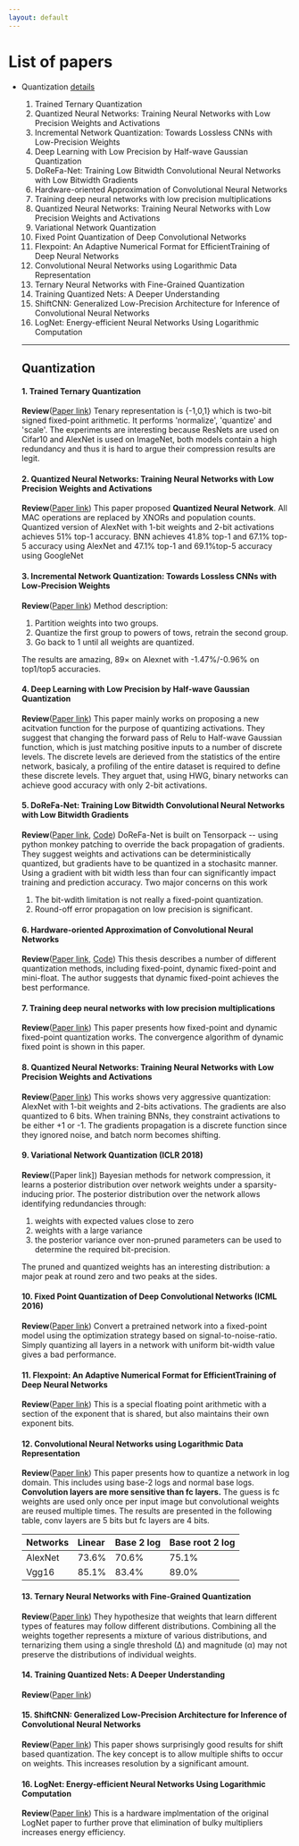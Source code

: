 ```yaml
---
layout: default
---
```


# [](#list) List of papers
  * Quantization [details](#quan)
    1. Trained Ternary Quantization
    2. Quantized Neural Networks: Training Neural Networks with Low Precision Weights and Activations
    3. Incremental Network Quantization: Towards Lossless CNNs with Low-Precision Weights
    4. Deep Learning with Low Precision by Half-wave Gaussian Quantization
    5. DoReFa-Net: Training Low Bitwidth Convolutional Neural Networks with Low Bitwidth Gradients
    6. Hardware-oriented Approximation of Convolutional Neural Networks
    7. Training deep neural networks with low precision multiplications
    8. Quantized Neural Networks: Training Neural Networks with Low Precision Weights and Activations
    9. Variational Network Quantization
    10. Fixed Point Quantization of Deep Convolutional Networks
    11. Flexpoint: An Adaptive Numerical Format for EfficientTraining of Deep Neural Networks
    12. Convolutional Neural Networks using Logarithmic Data Representation
    13. Ternary Neural Networks with Fine-Grained Quantization
    14. Training Quantized Nets: A Deeper Understanding
    15. ShiftCNN: Generalized Low-Precision Architecture for Inference of Convolutional Neural Networks
    16. LogNet: Energy-efficient Neural Networks Using Logarithmic Computation

    * * *
    ## <a id="quan"></a>Quantization
    #### 1. **Trained Ternary Quantization**
    **Review**([Paper link](https://arxiv.org/abs/1612.01064))
    Tenary representation is {-1,0,1} which is two-bit signed fixed-point arithmetic.
    It performs 'normalize', 'quantize' and 'scale'.
    The experiments are interesting because ResNets are used on Cifar10 and AlexNet is used on ImageNet, both models contain a high redundancy and thus it is hard to argue their compression results are legit.

    #### 2. Quantized Neural Networks: Training Neural Networks with Low Precision Weights and Activations
    **Review**([Paper link](https://arxiv.org/abs/1609.07061))
    This paper proposed **Quantized Neural Network**.
    All MAC operations are replaced by XNORs and population counts.
    Quantized version of AlexNet with 1-bit weights and 2-bit activations achieves 51% top-1 accuracy.
    BNN achieves 41.8% top-1 and 67.1% top-5 accuracy using AlexNet and 47.1% top-1 and 69.1%top-5 accuracy using GoogleNet

    #### 3. **Incremental Network Quantization: Towards Lossless CNNs with Low-Precision Weights**
    **Review**([Paper link](https://arxiv.org/abs/1702.03044))
    Method description:
    1. Partition weights into two groups.
    2. Quantize the first group to powers of tows, retrain the second group.
    3. Go back to 1 until all weights are quantized.

    The results are amazing, 89× on Alexnet with -1.47%/-0.96% on top1/top5 accuracies.

    #### 4. **Deep Learning with Low Precision by Half-wave Gaussian Quantization**
    **Review**([Paper link](https://arxiv.org/abs/1702.00953))
    This paper mainly works on proposing a new acitvation function for the purpose
    of quantizing activations.
    They suggest that changing the forward pass of Relu to Half-wave Gaussian function,
    which is just matching positive inputs to a number of discrete levels.
    The discrete levels are derieved from the statistics of the entire network, basicaly, a profiling of the entire dataset is required to define these discrete
    levels.
    They arguet that, using HWG, binary networks can achieve good accuracy with only
    2-bit activations.

    #### 5. **DoReFa-Net: Training Low Bitwidth Convolutional Neural Networks with Low Bitwidth Gradients**
    **Review**([Paper link](https://arxiv.org/abs/1606.06160), [Code](https://github.com/ppwwyyxx/tensorpack/tree/master/examples/DoReFa-Net))
    DoReFa-Net is built on Tensorpack -- using python monkey patching to override
    the back propagation of gradients.
    They suggest weights and activations can be deterministically quantized, but
    gradients have to be quantized in a stochasitc manner.
    Using a gradient with bit width less than four can significantly impact
    training and prediction accuracy.
    Two major concerns on this work
    1. The bit-wdith limitation is not really a fixed-point quantization.
    2. Round-off error propagation on low precision is significant.

    #### 6. Hardware-oriented Approximation of Convolutional Neural Networks
    **Review**([Paper link](https://arxiv.org/abs/1605.06402), [Code](http://lepsucd.com/?page_id=621))
    This thesis describes a number of different quantization methods, including
    fixed-point, dynamic fixed-point and mini-float.
    The author suggests that dynamic fixed-point achieves the best performance.

    #### 7. Training deep neural networks with low precision multiplications
    **Review**([Paper link](https://arxiv.org/abs/1412.7024))
    This paper presents how fixed-point and dynamic fixed-point quantization works.
    The convergence algorithm of dynamic fixed point is shown in this paper.

    #### 8. Quantized Neural Networks: Training Neural Networks with Low Precision Weights and Activations
    **Review**([Paper link](https://arxiv.org/abs/1609.07061))
    This works shows very aggressive quantization: AlexNet with 1-bit weights and
    2-bits activations.
    The gradients are also quantized to 6 bits.
    When training BNNs, they constraint activations to be either +1 or -1.
    The gradients propagation is a discrete function since they ignored noise, and
    batch norm becomes shifting.

    #### 9. Variational Network Quantization (ICLR 2018)
    **Review**([Paper link])
    Bayesian methods for network compression, it learns a posterior distribution over network weights under a sparsity-inducing prior.
    The posterior distribution over the network allows identifying redundancies through:
    1. weights with expected values close to zero
    2. weights with a large variance
    3. the posterior variance over non-pruned parameters can be used to determine the required bit-precision.

    The pruned and quantized weights has an interesting distribution: a major peak at round zero and two peaks at the sides.

    #### 10. Fixed Point Quantization of Deep Convolutional Networks (ICML 2016)
    **Review**([Paper link](https://arxiv.org/abs/1511.06393))
    Convert a pretrained network into a fixed-point model using the optimization
    strategy based on signal-to-noise-ratio.
    Simply quantizing all layers in a network with uniform bit-width value gives a
    bad performance.

    #### 11. Flexpoint: An Adaptive Numerical Format for EfficientTraining of Deep Neural Networks
    **Review**([Paper link](https://arxiv.org/abs/1711.02213))
    This is a special floating point arithmetic with a section of the exponent that
    is shared, but also maintains their own exponent bits.

    #### 12. Convolutional Neural Networks using Logarithmic Data Representation
    **Review**([Paper link](https://arxiv.org/abs/1603.01025))
    This paper presents how to quantize a network in log domain.
    This includes using base-2 logs and normal base logs.
    **Convolution layers are more sensitive than fc layers.**
    The guess is fc weights are used only once per input image but convolutional
    weights are reused multiple times.
    The results are presented in the following table, conv layers are 5 bits but fc layers are 4 bits.

    | Networks     | Linear | Base 2 log | Base root 2 log|
    |:-------------|:-------|:-----------|:---------------|
    | AlexNet      | 73.6%  | 70.6%      | 75.1%          |
    | Vgg16        | 85.1%  | 83.4%      | 89.0%          |


    #### 13. Ternary Neural Networks with Fine-Grained Quantization
    **Review**([Paper link](https://arxiv.org/abs/1705.01462))
    They hypothesize that weights that learn different types of features may follow different distributions.
    Combining all the weights together represents a mixture of various distributions, and ternarizing them using a single threshold (∆) and magnitude (α) may not preserve the distributions of individual weights.

    #### 14. Training Quantized Nets: A Deeper Understanding
    **Review**([Paper link](https://arxiv.org/abs/1706.02379))

    #### 15. ShiftCNN: Generalized Low-Precision Architecture for Inference of Convolutional Neural Networks
    **Review**([Paper link]())
    This paper shows surprisingly good results for shift based quantization.
    The key concept is to allow multiple shifts to occur on weights.
    This increases resolution by a significant amount.

    #### 16. LogNet: Energy-efficient Neural Networks Using Logarithmic Computation
    **Review**([Paper link]())
    This is a hardware implmentation of the original LogNet paper to further prove that elimination of bulky multipliers increases energy efficiency.
